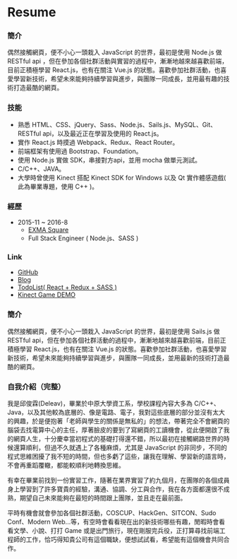 # Resume
### 簡介
偶然接觸網頁，便不小心一頭栽入 JavaScript 的世界，最初是使用 Node.js 做 RESTful api ，但在參加各個社群活動與實習的過程中，漸漸地越來越喜歡前端，目前正積極學習 React.js，也有在關注 Vue.js 的狀態。喜歡參加社群活動，也喜愛學習新技術，希望未來能夠持續學習與進步，與團隊一同成長，並用最有趣的技術打造最酷的網頁。

### 技能
  * 熟悉 HTML、CSS、jQuery、Sass、Node.js、Sails.js、MySQL、Git、RESTful api，以及最近正在學習及使用的 React.js。
  * 實作 React.js 時摸過 Webpack、Redux、React Router。
  * 前端框架有使用過 Bootstrap、Foundation。
  * 使用 Node.js 實做 SDK，串接對方api，並用 mocha 做單元測試。
  * C/C++、JAVA。
  * 大學時曾使用 Kinect 搭配 Kinect SDK for Windows 以及 Qt 實作體感遊戲( 此為畢業專題，使用 C++ )。

### 經歷
  * 2015-11 ~ 2016-8
    * [EXMA Square](http://exma-square.co/)
    * Full Stack Engineer ( Node.js、SASS )

### Link
  * [GitHub](https://github.com/deleav)
  * [Blog](http://deleav.github.io/)
  * [TodoList( React + Redux + SASS )](https://deleav.github.io/react-redux-todoList/)
  * [Kinect Game DEMO](https://www.youtube.com/watch?v=Ut_YCeFdBrs&feature=youtu.be)


### 簡介
  偶然接觸網頁，便不小心一頭栽入 JavaScript 的世界，最初是使用 Sails.js 做 RESTful api，但在參加各個社群活動的過程中，漸漸地越來越喜歡前端，目前正積極學習 React.js，也有在關注 Vue.js 的狀態。喜歡參加社群活動，也喜愛學習新技術，希望未來能夠持續學習與進步，與團隊一同成長，並用最新的技術打造最酷的網頁。

### 自我介紹（完整）
  我是邱俊霖(Deleav)，畢業於中原大學資工系，學校課程內容大多為 C/C++、Java，以及其他較為底層的、像是電路、電子，我對這些底層的部分並沒有太大的興趣，於是便抱著「老師與學生的關係是無私的」的想法，帶著完全不會網頁的腦袋去找電算中心的主任，厚著臉皮的要到了寫網頁的工讀機會，從此便開啟了我的網頁人生，十分慶幸當初程式的基礎打得還不錯，所以最初在接觸網路世界的時候還算順利，但過不久就遇上了各種麻煩，尤其是 JavaScript 的非同步，不同的程式思維困擾了我不短的時間，但也多虧了這些，讓我在理解、學習新的語言時，不會再重蹈覆轍，都能較順利地轉換思維。  

  有幸在畢業前找到一份實習工作，隨著在業界實習了約九個月，在團隊的各個成員身上學習到了許多寶貴的經驗，溝通、協調、分工與合作，我在各方面都還很不成熟，期望自己未來能夠在最短的時間跟上團隊，並且走在最前面。

  平時有機會就會參加各個社群活動，COSCUP、HackGen、SITCON、Sudo Conf、Modern Web...等，有空時會看看現在出的新技術哪些有趣，閒暇時會看看文學、小說、打打 Game 或是出門旅行，現在剛服完兵役，正打算尋找前端工程師的工作，恰巧得知貴公司有這個職缺，便想試試看，希望能有這個機會共同合作。
